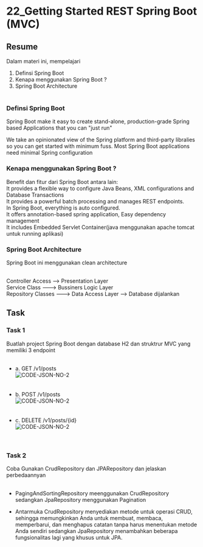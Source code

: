 # 22_Getting Started REST Spring Boot (MVC)

## Resume

Dalam materi ini, mempelajari <br />

1. Definsi Spring Boot <br />
2. Kenapa menggunakan Spring Boot ?<br />
3. Spring Boot Architecture<br /><br />

### Definsi Spring Boot

Spring Boot make it easy to create stand-alone,
production-grade Spring based Applications that you can "just run" <br />

We take an opinionated view of the Spring platform and third-party libralies so you can get started with minimum fuss.
Most Spring Boot applications need minimal Spring configuration

### Kenapa menggunakan Spring Boot ?

Benefit dan fitur dari Spring Boot antara lain: <br />
It provides a flexible way to configure Java Beans, XML configurations and Database Transactions <br />
It provides a powerful batch processing and manages REST endpoints. <br />
In Spring Boot, everything is auto configured. <br />
It offers annotation-based spring application, Easy dependency management <br />
It includes Embedded Servlet Container(java menggunakan apache tomcat untuk running aplikasi)

### Spring Boot Architecture

Spring Boot ini menggunakan clean architecture <br /><br />

Controller Access --> Presentation Layer
<br />
Service Class ---> Bussiners Logic Layer
<br />
Repository Classes ---> Data Access Layer --> Database dijalankan

## Task

### Task 1

Buatlah project Spring Boot dengan database H2 dan struktrur MVC yang memiliki 3 endpoint<br /><br />

- a. GET /v1/posts <br />
  ![CODE-JSON-NO-2]()<br /><br/><br />
- b. POST /v1/posts <br />
  ![CODE-JSON-NO-2]()<br /><br/><br />
- c. DELETE /v1/posts/{id} <br />
  ![CODE-JSON-NO-2]()<br /><br/><br />

### Task 2

Coba Gunakan CrudRepository dan JPARepository dan jelaskan perbedaannyan<br /><br />

- PagingAndSortingRepository meenggunakan CrudRepository sedangkan JpaRepository menggunakan Pagination

- Antarmuka CrudRepository menyediakan metode untuk operasi CRUD, sehingga memungkinkan Anda untuk membuat, membaca, memperbarui, dan menghapus catatan tanpa harus menentukan metode Anda sendiri sedangkan JpaRepository menambahkan beberapa fungsionalitas lagi yang khusus untuk JPA.
